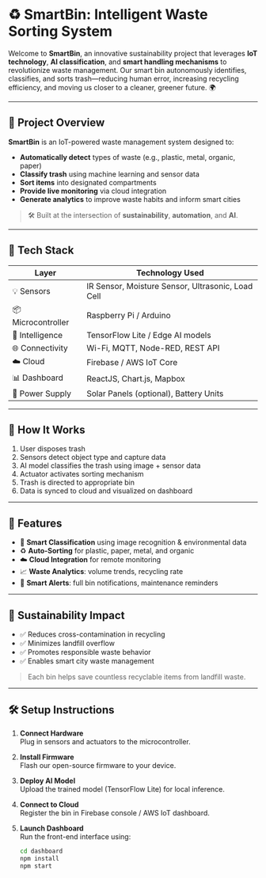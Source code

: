 # ♻️ SmartBin: Intelligent Waste Sorting System

Welcome to **SmartBin**, an innovative sustainability project that leverages **IoT technology**, **AI classification**, and **smart handling mechanisms** to revolutionize waste management. Our smart bin autonomously identifies, classifies, and sorts trash—reducing human error, increasing recycling efficiency, and moving us closer to a cleaner, greener future. 🌍

---

## 🚀 Project Overview

**SmartBin** is an IoT-powered waste management system designed to:

- **Automatically detect** types of waste (e.g., plastic, metal, organic, paper)
- **Classify trash** using machine learning and sensor data
- **Sort items** into designated compartments
- **Provide live monitoring** via cloud integration
- **Generate analytics** to improve waste habits and inform smart cities

> 🛠️ Built at the intersection of **sustainability**, **automation**, and **AI**.

---

## 🔧 Tech Stack

| Layer              | Technology Used                                   |
|--------------------|---------------------------------------------------|
| 💡 Sensors         | IR Sensor, Moisture Sensor, Ultrasonic, Load Cell |
| 📦 Microcontroller | Raspberry Pi / Arduino                            |
| 🧠 Intelligence     | TensorFlow Lite / Edge AI models                  |
| 🌐 Connectivity     | Wi-Fi, MQTT, Node-RED, REST API                   |
| ☁️ Cloud           | Firebase / AWS IoT Core                           |
| 📊 Dashboard       | ReactJS, Chart.js, Mapbox                         |
| 🔌 Power Supply     | Solar Panels (optional), Battery Units           |

---

## 🧠 How It Works

1. User disposes trash
2. Sensors detect object type and capture data
3. AI model classifies the trash using image + sensor data
4. Actuator activates sorting mechanism
5. Trash is directed to appropriate bin
6. Data is synced to cloud and visualized on dashboard

---

## 📸 Features

- 🧠 **Smart Classification** using image recognition & environmental data
- ♻️ **Auto-Sorting** for plastic, paper, metal, and organic
- ☁️ **Cloud Integration** for remote monitoring
- 📈 **Waste Analytics**: volume trends, recycling rate
- 🔔 **Smart Alerts**: full bin notifications, maintenance reminders

---

## 🌿 Sustainability Impact

- ✅ Reduces cross-contamination in recycling
- ✅ Minimizes landfill overflow
- ✅ Promotes responsible waste behavior
- ✅ Enables smart city waste management

> Each bin helps save countless recyclable items from landfill waste.

---

## 🛠️ Setup Instructions

1. **Connect Hardware**  
   Plug in sensors and actuators to the microcontroller.

2. **Install Firmware**  
   Flash our open-source firmware to your device.

3. **Deploy AI Model**  
   Upload the trained model (TensorFlow Lite) for local inference.

4. **Connect to Cloud**  
   Register the bin in Firebase console / AWS IoT dashboard.

5. **Launch Dashboard**  
   Run the front-end interface using:

   ```bash
   cd dashboard
   npm install
   npm start
